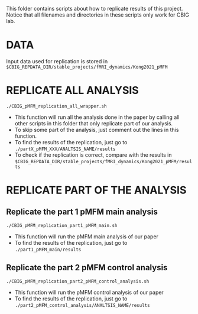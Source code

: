 This folder contains scripts about how to replicate results of this project. Notice that all filenames and directories in these scripts only work for CBIG lab.

# DATA
Input data used for replication is stored in `$CBIG_REPDATA_DIR/stable_projects/fMRI_dynamics/Kong2021_pMFM`
# REPLICATE ALL ANALYSIS
`./CBIG_pMFM_replication_all_wrapper.sh`
* This function will run all the analysis done in the paper by calling all other scripts in this folder that only replicate part of our analysis.
* To skip some part of the analysis, just comment out the lines in this function.
* To find the results of the replication, just go to `./partX_pMFM_XXX/ANALTSIS_NAME/results`
* To check if the replication is correct, compare with the results in `$CBIG_REPDATA_DIR/stable_projects/fMRI_dynamics/Kong2021_pMFM/results`

# REPLICATE PART OF THE ANALYSIS
## Replicate the part 1 pMFM main analysis
`./CBIG_pMFM_replication_part1_pMFM_main.sh`
* This function will run the pMFM main analysis of our paper
* To find the results of the replication, just go to `./part1_pMFM_main/results`

## Replicate the part 2 pMFM control analysis
`./CBIG_pMFM_replication_part2_pMFM_control_analysis.sh`
* This function will run the pMFM control analysis of our paper
* To find the results of the replication, just go to `./part2_pMFM_control_analysis/ANALTSIS_NAME/results`
